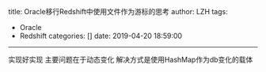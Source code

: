 title: Oracle移行Redshift中使用文件作为游标的思考
author: LZH
tags:
  - Oracle
  - Redshift
categories: []
date: 2019-04-20 18:59:00
---
实现好实现
主要问题在于动态变化
解决方式是使用HashMap作为db变化的载体
